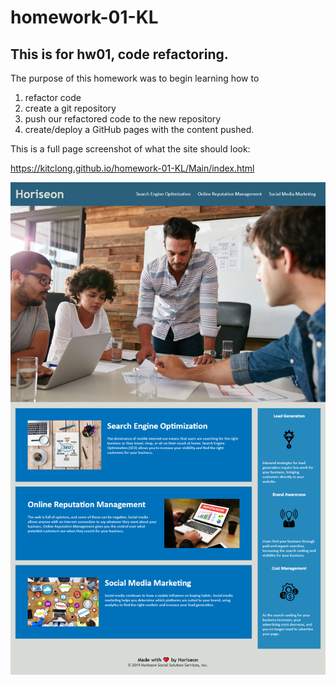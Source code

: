 # homework-01-KL
This is for hw01, code refactoring.
------------------------------------
The purpose of this homework was to begin learning how to 
  1. refactor code
  2. create a git repository
  3. push our refactored code to the new repository 
  4. create/deploy a GitHub pages with the content pushed.

This is a full page screenshot of what the site should look:

https://kitclong.github.io/homework-01-KL/Main/index.html

![Screenshot of page](screenshot.png)
